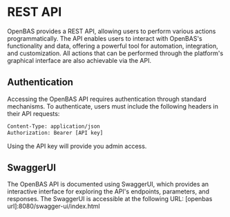 # REST API
OpenBAS provides a REST API, allowing users to perform various actions programmatically. The API enables users to interact with OpenBAS's functionality and data, offering a powerful tool for automation, integration, and customization. All actions that can be performed through the platform's graphical interface are also achievable via the API.


## Authentication

Accessing the OpenBAS API requires authentication through standard mechanisms. To authenticate, users must include the following headers in their API requests:


```html
Content-Type: application/json
Authorization: Bearer [API key]
```

Using the API key will provide you admin access.

## SwaggerUI

The OpenBAS API is documented using SwaggerUI, which provides an interactive interface for exploring the API's endpoints, parameters, and responses. The SwaggerUI is accessible at the following URL: [openbas url]:8080/swagger-ui/index.html
